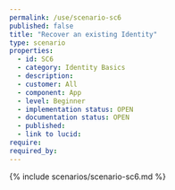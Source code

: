 ```yaml
---
permalink: /use/scenario-sc6
published: false
title: "Recover an existing Identity"
type: scenario
properties:
  - id: SC6
  - category: Identity Basics
  - description:
  - customer: All
  - component: App
  - level: Beginner
  - implementation status: OPEN
  - documentation status: OPEN
  - published:
  - link to lucid:
require:
required_by:
---
```


{% include scenarios/scenario-sc6.md %}
